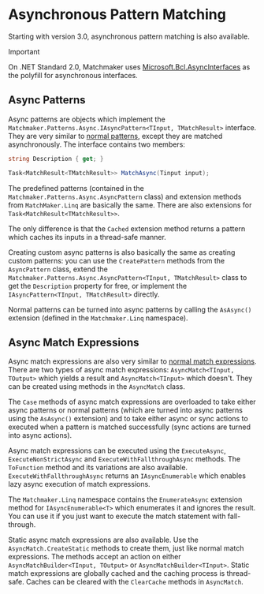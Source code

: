 # Asynchronous Pattern Matching

Starting with version 3.0, asynchronous pattern matching is also available.

> [!IMPORTANT]
> On .NET Standard 2.0, Matchmaker uses
> [Microsoft.Bcl.AsyncInterfaces](https://www.nuget.org/packages/Microsoft.Bcl.AsyncInterfaces) as the polyfill for
> asynchronous interfaces.

## Async Patterns

Async patterns are objects which implement the `Matchmaker.Patterns.Async.IAsyncPattern<TInput, TMatchResult>`
interface. They are very similar to [normal patterns](patterns.md), except they are matched asynchronously. The
interface contains two members:

```c#
string Description { get; }

Task<MatchResult<TMatchResult>> MatchAsync(Tinput input);
```

The predefined patterns (contained in the `Matchmaker.Patterns.Async.AsyncPattern` class) and extension methods from
`MatchMaker.Linq` are basically the same. There are also extensions for `Task<MatchResult<TMatchResult>>`.

The only difference is that the `Cached` extension method returns a pattern which caches its inputs in a thread-safe
manner.

Creating custom async patterns is also basically the same as creating custom patterns: you can use the `CreatePattern`
methods from the `AsyncPattern` class, extend the `Matchmaker.Patterns.Async.AsyncPattern<TInput, TMatchResult>` class
to get the `Description` property for free, or implement the `IAsyncPattern<TInput, TMatchResult>` directly.

Normal patterns can be turned into async patterns by calling the `AsAsync()` extension (defined in the `Matchmaker.Linq`
namespace).

## Async Match Expressions

Async match expressions are also very similar to [normal match expressions](expressions.md). There are two types of
async match expressions: `AsyncMatch<TInput, TOutput>` which yields a result and `AsyncMatch<TInput>` which doesn't.
They can be created using methods in the `AsyncMatch` class.

The `Case` methods of async match expressions are overloaded to take either async patterns or normal patterns (which are
turned into async patterns using the `AsAsync()` extension) and to take either async or sync actions to executed when a
pattern is matched successfully (sync actions are turned into async actions).

Async match expressions can be executed using the `ExecuteAsync`, `ExecuteNonStrictAsync` and
`ExecuteWithFallthroughAsync` methods.  The `ToFunction` method and its variations are also available.
`ExecuteWithFallthroughAsync` returns an `IAsyncEnumerable` which enables lazy async execution of match expressions.

The `Matchmaker.Linq` namespace contains the `EnumerateAsync` extension method for `IAsyncEnumerable<T>` which
enumerates it and ignores the result. You can use it if you just want to execute the match statement with fall-through.

Static async match expressions are also available. Use the `AsyncMatch.CreateStatic` methods to create them, just like
normal match expressions. The methods accept an action on either `AsyncMatchBuilder<TInput, TOutput>` or
`AsyncMatchBuilder<TInput>`. Static match expressions are globally cached and the caching process is thread-safe. Caches
can be cleared with the `ClearCache` methods in `AsyncMatch`.
